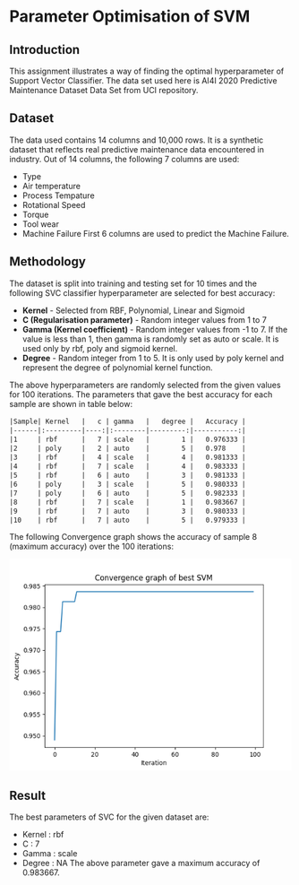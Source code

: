 # Parameter Optimisation of SVM

## Introduction
This assignment illustrates a way of finding the optimal hyperparameter of Support Vector Classifier. The data set used here is AI4I 2020 Predictive Maintenance Dataset Data Set from UCI repository.


## Dataset
The data used contains 14 columns and 10,000 rows. It is a synthetic dataset that reflects real predictive maintenance data encountered in industry. Out of 14 columns, the following 7 columns are used:
- Type
- Air temperature
- Process Tempature
- Rotational Speed
- Torque
- Tool wear
- Machine Failure
First 6 columns are used to predict the Machine Failure.


## Methodology
The dataset is split into training and testing set for 10 times and the following SVC classifier hyperparameter are selected for best accuracy:
- **Kernel** - Selected from RBF, Polynomial, Linear and Sigmoid
-  **C (Regularisation parameter)** - Random integer values from 1 to 7
- **Gamma (Kernel coefficient)** - Random integer values from -1 to 7. If the value is less than 1, then gamma is randomly set as auto or scale. It is used only by rbf, poly and sigmoid kernel.
- **Degree** - Random integer from 1 to 5. It is only used by poly kernel and represent the degree of polynomial kernel function.

The above hyperparameters are randomly selected from the given values for 100 iterations. The parameters that gave the best accuracy for each sample are shown in table below:

    |Sample| Kernel   |   c | gamma   |   degree |   Accuracy |
    |------|:---------|----:|:--------|---------:|-----------:|
    |1     | rbf      |   7 | scale   |        1 |   0.976333 |
    |2     | poly     |   2 | auto    |        5 |   0.978    |
    |3     | rbf      |   4 | scale   |        4 |   0.981333 |
    |4     | rbf      |   7 | scale   |        4 |   0.983333 |
    |5     | rbf      |   6 | auto    |        3 |   0.981333 |
    |6     | poly     |   3 | scale   |        5 |   0.980333 |
    |7     | poly     |   6 | auto    |        5 |   0.982333 |
    |8     | rbf      |   7 | scale   |        1 |   0.983667 |
    |9     | rbf      |   7 | auto    |        3 |   0.980333 |
    |10    | rbf      |   7 | auto    |        5 |   0.979333 |

The following Convergence graph shows the accuracy of sample 8 (maximum accuracy) over the 100 iterations:

![Convergence graph of sample 8](./images/100_iter.png)


## Result
The best parameters of SVC for the given dataset are:
- Kernel : rbf
- C : 7
- Gamma : scale
- Degree : NA
The above parameter gave a maximum accuracy of 0.983667.
